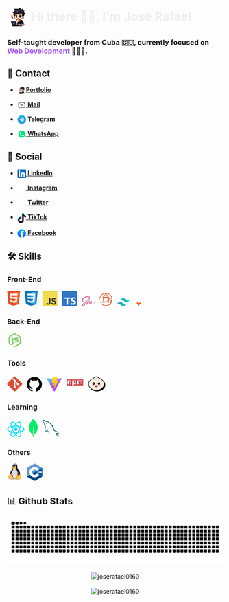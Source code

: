 # <img src="assets/Others/JS-character.png" align="center" alt="José Rafael Character" height="50"> <span style="color: #eeee">Hi there 👋🏻, I'm José Rafael</span>

### Self-taught developer from Cuba 🇨🇺, currently focused on <span style="color: #a855f7">Web Development</span> 👨🏻‍💻.

## 💬 Contact
- [<img src="assets/Others/JS-character.png" width="20" align="top">**Portfolio**](https://jose-rafael.pages.dev/)
 
- [<img src="assets/Contact/mail.svg" width="20" align="top"> **Mail**](mailto:joserafaelperezr@icloud.com)

- [<img src="assets/Contact/telegram.svg" width="20" align="top"> **Telegram**](https://t.me/jose_rafael016)

- [<img src="assets/Contact/whatsapp.svg" width="20" align="top"> **WhatsApp**](https://wa.me/+5356843843?text=Hola!!)

## 👥 Social
- [<img src="assets/Social/linkedin.svg" width="20" align="top"> **LinkedIn**](https://www.linkedin.com/in/joserafael016/) 

- [<img src="assets/Social/instagram.svg" width="20" align="top"> **Instagram**](https://www.instagram.com/jrwebdev/)  

- [<img src="assets/Social/x.svg" width="20" align="top"> **Twitter**](https://twitter.com/jose_rafael016)  

- [<img src="assets/Social/tiktok.svg" width="20" align="top"> **TikTok**](https://www.tiktok.com/@jose_rafael016?lang=en)  

- [<img src="assets/Social/facebook.svg" width="20" align="top"> **Facebook**](https://www.facebook.com/joserafael.perezrivero.3/)  

    

## 🛠️ Skills

### Front-End
[<img src="assets/Tecnologies/html5.svg" width="30" style="margin-right:7px">](https://www.w3.org/html/)
[<img src="assets/Tecnologies/css.svg" width="30" style="margin-right:7px">](https://www.w3.org/css/)
[<img src="assets/Tecnologies/javascript.svg" width="35" style="margin-right:7px">](https://developer.mozilla.org/en-US/docs/Web/JavaScript)
[<img src="assets/Tecnologies/typescript.svg" width="35" style="margin-right:7px">](https://www.typescriptlang.org/)
[<img src="assets/Tecnologies/sass.svg" width="30" style="margin-right:7px">](https://sass-lang.com/)
[<img src="assets/Tecnologies/postcss.svg" width="30" style="margin-right:7px">](https://postcss.org/)
[<img src="assets/Tecnologies/tailwindcss.svg" width="30" style="margin-right:7px">](https://tailwindcss.com/)
[<img src="assets/Tecnologies/astro.svg" width="20" style="margin-right:7px">](https://astro.build/)

### Back-End
[<img src="assets/Tecnologies/nodejs.svg" width="35" style="margin-right:7px">](https://nodejs.org/en)

### Tools
[<img src="assets/Tecnologies/git.svg" width="35" style="margin-right:7px">](https://git-scm.com/)
[<img src="assets/Tecnologies/github.svg" width="35" style="margin-right:7px">](https://github.com/)
[<img src="assets/Tecnologies/vitejs.svg" width="35" style="margin-right:7px">](https://vitejs.dev/)
[<img src="assets/Tecnologies/npm.svg" width="40" style="margin-right:7px">](https://www.npmjs.com/)
[<img src="assets/Tecnologies/bun.svg" width="40" style="margin-right:7px">](https://bun.sh/)

### Learning
[<img src="assets/Tecnologies/react.svg" width="40" style="margin-right:7px">](https://es.react.dev/)
[<img src="assets/Tecnologies/mongodb.svg" width="20" style="margin-right:7px">](https://www.mongodb.com/)
[<img src="assets/Tecnologies/mysql.svg" width="40" style="margin-right:7px">](https://www.mysql.com/)

### Others
[<img src="assets/Tecnologies/linux.svg" width="35" style="margin-right:7px">](https://ubuntu.com/)
[<img src="assets/Tecnologies/c++.svg" width="36" style="margin-right:7px">](https://cplusplus.com/)



## 📊 Github Stats
<div align="center">
  <img align="center" src="https://github.com/joserafael0160/joserafael0160/blob/output/github-contribution-grid-snake-dark.svg" alt="github contribution grid snake  animation">
  <br>
  <br>
  <img align="center" src="https://github-readme-stats.vercel.app/api?username=joserafael0160&theme=dark&show_icons=true&locale=en" alt="joserafael0160" />
  <br>
  <br>
  <img align="center" src="https://github-readme-stats.vercel.app/api/top-langs?username=joserafael0160&theme=dark&show_icons=true&locale=en&layout=compact" alt="joserafael0160">
</div>






